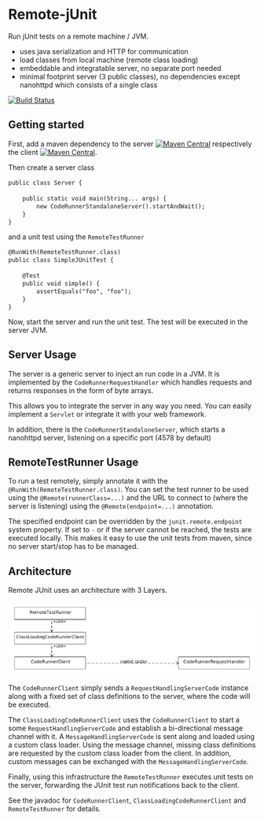 # Remote-jUnit

Run jUnit tests on a remote machine / JVM.

* uses java serialization and HTTP for communication
* load classes from local machine (remote class loading)
* embeddable and integratable server, no separate port needed
* minimal footprint server (3 public classes), no dependencies except nanohttpd which consists of a single class

[![Build Status](https://travis-ci.org/ruediste/remote-junit.svg)](https://travis-ci.org/ruediste/remote-junit)

## Getting started

First, add a maven dependency to the server [![Maven Central](https://maven-badges.herokuapp.com/maven-central/com.github.ruediste.remoteJUnit/remoteJUnit-codeRunnerServer/badge.svg)](https://maven-badges.herokuapp.com/maven-central/com.github.ruediste.remoteJUnit/remoteJUnit-codeRunnerServer) 
respectively the client [![Maven Central](https://maven-badges.herokuapp.com/maven-central/com.github.ruediste.remoteJUnit/remoteJUnit-client/badge.svg)](https://maven-badges.herokuapp.com/maven-central/com.github.ruediste.remoteJUnit/remoteJUnit-client).

   
Then create a server class

    public class Server {
    
        public static void main(String... args) {
            new CodeRunnerStandaloneServer().startAndWait();
        }
    }

and a unit test using the `RemoteTestRunner`

    @RunWith(RemoteTestRunner.class)
    public class SimpleJUnitTest {
    
        @Test
        public void simple() {
            assertEquals("foo", "foo");
        }
    }

Now, start the server and run the unit test. The test will be executed in the server JVM. 
 
## Server Usage

The server is a generic server to inject an run code in a JVM. It is implemented by the `CodeRunnerRequestHandler` which handles requests and returns responses in the form of byte arrays.
 
This allows you to integrate the server in any way you need. You can easily implement a `Servlet` or integrate it with your web framework.

In addition, there is the `CodeRunnerStandaloneServer`, which starts a nanohttpd server, listening on a specific port (4578 by default)

## RemoteTestRunner Usage

To run a test remotely, simply annotate it with the `@RunWith(RemoteTestRunner.class)`. You can set the test runner to be used using the `@Remote(runnerClass=...)` and the URL to connect to (where the server is listening) using the `@Remote(endpoint=...)` annotation. 

The specified endpoint can be overridden by the `junit.remote.endpoint` system property. If set to `-` or if the server cannot be reached, the tests are executed locally. This makes it easy to use the unit tests from maven, since no server start/stop has to be managed.

## Architecture
Remote JUnit uses an architecture with 3 Layers.

![Layers](doc/layers.png)

The `CodeRunnerClient` simply sends a `RequestHandlingServerCode` instance along with a fixed set of class definitions to the server, where the code will be executed.

The `ClassLoadingCodeRunnerClient` uses the `CodeRunnerClient` to start a some `RequestHandlingServerCode` and establish a bi-directional message channel with it. A `MessageHandlingServerCode` is sent along and loaded using a custom class loader. Using the message channel, missing class definitions are requested by the custom class loader from the client. In addition, custom messages can be exchanged with the `MessageHandlingServerCode`.

Finally, using this infrastructure the `RemoteTestRunner` executes unit tests on the server, forwarding the JUnit test run notifications back to the client.

See the javadoc for `CodeRunnerClient`, `ClassLoadingCodeRunnerClient` and `RemoteTestRunner` for details.